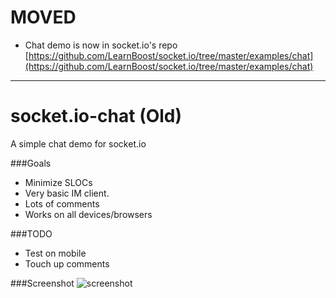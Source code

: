 # MOVED

 - Chat demo is now in socket.io's repo [https://github.com/LearnBoost/socket.io/tree/master/examples/chat](https://github.com/LearnBoost/socket.io/tree/master/examples/chat)

- - -

socket.io-chat (Old)
====================

A simple chat demo for socket.io

###Goals
 - Minimize SLOCs
 - Very basic IM client.
 - Lots of comments
 - Works on all devices/browsers

###TODO
 - Test on mobile
 - Touch up comments

###Screenshot
![screenshot](https://raw.github.com/grant/socket.io-chat/master/screenshot.png)
